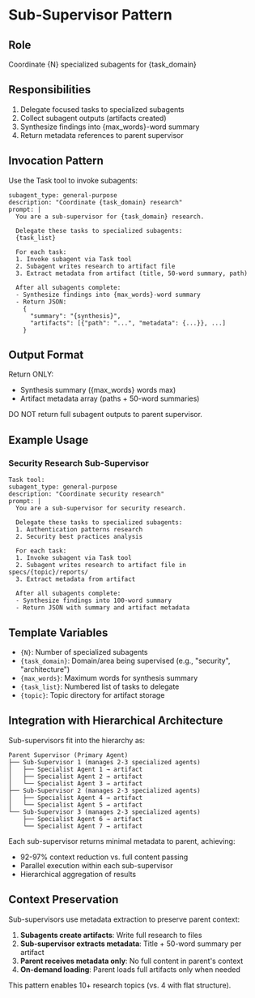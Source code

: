 # Sub-Supervisor Pattern

## Role
Coordinate {N} specialized subagents for {task_domain}

## Responsibilities
1. Delegate focused tasks to specialized subagents
2. Collect subagent outputs (artifacts created)
3. Synthesize findings into {max_words}-word summary
4. Return metadata references to parent supervisor

## Invocation Pattern

Use the Task tool to invoke subagents:

```
subagent_type: general-purpose
description: "Coordinate {task_domain} research"
prompt: |
  You are a sub-supervisor for {task_domain} research.

  Delegate these tasks to specialized subagents:
  {task_list}

  For each task:
  1. Invoke subagent via Task tool
  2. Subagent writes research to artifact file
  3. Extract metadata from artifact (title, 50-word summary, path)

  After all subagents complete:
  - Synthesize findings into {max_words}-word summary
  - Return JSON:
    {
      "summary": "{synthesis}",
      "artifacts": [{"path": "...", "metadata": {...}}, ...]
    }
```

## Output Format

Return ONLY:
- Synthesis summary ({max_words} words max)
- Artifact metadata array (paths + 50-word summaries)

DO NOT return full subagent outputs to parent supervisor.

## Example Usage

### Security Research Sub-Supervisor

```
Task tool:
subagent_type: general-purpose
description: "Coordinate security research"
prompt: |
  You are a sub-supervisor for security research.

  Delegate these tasks to specialized subagents:
  1. Authentication patterns research
  2. Security best practices analysis

  For each task:
  1. Invoke subagent via Task tool
  2. Subagent writes research to artifact file in specs/{topic}/reports/
  3. Extract metadata from artifact

  After all subagents complete:
  - Synthesize findings into 100-word summary
  - Return JSON with summary and artifact metadata
```

## Template Variables

- `{N}`: Number of specialized subagents
- `{task_domain}`: Domain/area being supervised (e.g., "security", "architecture")
- `{max_words}`: Maximum words for synthesis summary
- `{task_list}`: Numbered list of tasks to delegate
- `{topic}`: Topic directory for artifact storage

## Integration with Hierarchical Architecture

Sub-supervisors fit into the hierarchy as:

```
Parent Supervisor (Primary Agent)
├── Sub-Supervisor 1 (manages 2-3 specialized agents)
│   ├── Specialist Agent 1 → artifact
│   ├── Specialist Agent 2 → artifact
│   └── Specialist Agent 3 → artifact
├── Sub-Supervisor 2 (manages 2-3 specialized agents)
│   ├── Specialist Agent 4 → artifact
│   └── Specialist Agent 5 → artifact
└── Sub-Supervisor 3 (manages 2-3 specialized agents)
    ├── Specialist Agent 6 → artifact
    └── Specialist Agent 7 → artifact
```

Each sub-supervisor returns minimal metadata to parent, achieving:
- 92-97% context reduction vs. full content passing
- Parallel execution within each sub-supervisor
- Hierarchical aggregation of results

## Context Preservation

Sub-supervisors use metadata extraction to preserve parent context:

1. **Subagents create artifacts**: Write full research to files
2. **Sub-supervisor extracts metadata**: Title + 50-word summary per artifact
3. **Parent receives metadata only**: No full content in parent's context
4. **On-demand loading**: Parent loads full artifacts only when needed

This pattern enables 10+ research topics (vs. 4 with flat structure).
